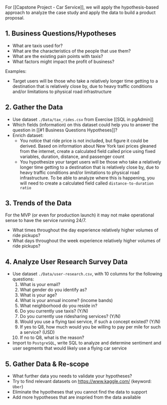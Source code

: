 For [[Capstone Project - Car Service]], we will apply the hypothesis-based approach to analyze the case study and apply the data to build a product proposal.

## 1. Business Questions/Hypotheses
-   What are taxis used for?
-   What are the characteristics of the people that use them?
-   What are the existing pain points with taxis?
-   What factors might impact the profit of business?

Examples:
- Target users will be those who take a relatively longer time getting to a destination that is relatively close by, due to heavy traffic conditions and/or limitations to physical road infrastructure

## 2. Gather the Data
- Use dataset `./Data/tax_rides.csv` from Exercise [[SQL in pgAdmin]]
- Which fields (information) on this dataset could help you to answer the question in [[#1 Business Questions Hypotheses]]?
- Enrich dataset:
	- You notice that ride price is not included, but figure it could be derived. Based on information about New York taxi prices gleaned from the internet, create a calculated field called price using fixed variables, duration, distance, and passenger count
	- You hypothesize your target users will be those who take a relatively longer time getting to a destination that is relatively close by, due to heavy traffic conditions and/or limitations to physical road infrastructure. To be able to analyze where this is happening, you will need to create a calculated field called `distance-to-duration ratio`

## 3. Trends of the Data
For the MVP (or even for production launch) it may not make operational sense to have the service running 24/7.
-   What times throughout the day experience relatively higher volumes of ride pickups?
-   What days throughout the week experience relatively higher volumes of ride pickups?

## 4. Analyze User Research Survey Data
- Use dataset `./Data/user-research.csv`, with 10 columns for the following questions:
	1. What is your email?
	2. What gender do you identify as?
	3. What is your age?
	4. What is your annual income? (income bands)
	5. What neighborhood do you reside in?
	6. Do you currently use taxis? (Y/N)
	7. Do you currently use ridesharing services? (Y/N)
	8. Would you use a flying taxi service, if such a concept existed? (Y/N)
	9. If yes to Q8, how much would you be willing to pay per mile for such a service? (USD)
	10. If no to Q8, what is the reason?
- Import to `PostgreSQL`, write SQL to analyze and determine sentiment and user segments that would likely use a flying car service

## 5. Gather Data & Re-scope
- What further data you needs to validate your hypotheses?
- Try to find relevant datasets on https://www.kaggle.com/ (keyword: `Uber`)
- Eliminate the hypotheses that you cannot find the data to support
- Add more hypotheses that are inspried from the data available
